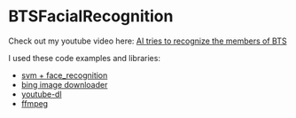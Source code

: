 # BTSFacialRecognition

Check out my youtube video here: [AI tries to recognize the members of BTS](https://youtu.be/iXqRY_Q_oc4)

I used these code examples and libraries:

- [svm + face_recognition](https://github.com/ageitgey/face_recognition/blob/master/examples/face_recognition_svm.py)
- [bing image downloader](https://pypi.org/project/bing-image-downloader/)
- [youtube-dl](https://youtube-dl.org/)
- [ffmpeg](https://pypi.org/project/ffmpeg-python/)
